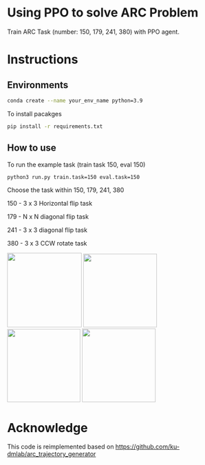 # Using PPO to solve ARC Problem
Train ARC Task (number: 150, 179, 241, 380) with PPO agent.

# Instructions

## Environments
```bash
conda create --name your_env_name python=3.9
```

To install pacakges
```bash
pip install -r requirements.txt
```

## How to use

To run the example task (train task 150, eval 150)
```bash
python3 run.py train.task=150 eval.task=150
```

Choose the task within 150, 179, 241, 380

150 - 3 x 3 Horizontal flip task

179 - N x N diagonal flip task

241 - 3 x 3 diagonal flip task

380 - 3 x 3 CCW rotate task

<p float="left">
  <img src="https://github.com/user-attachments/assets/5f68b706-51af-4416-977e-51044cf36ada" width="173" />
  <img src="https://github.com/user-attachments/assets/a55c2f2b-22f4-41c5-8942-8acd531f5685" width="171" /> 
  <img src="https://github.com/user-attachments/assets/ea04a9bd-4175-4ca5-9c51-f19682491e40" width="170" />
  <img src="https://github.com/user-attachments/assets/a55c2f2b-22f4-41c5-8942-8acd531f5685" width="171" />
  
</p>


# Acknowledge

This code is reimplemented based on https://github.com/ku-dmlab/arc_trajectory_generator